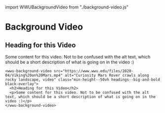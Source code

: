 import WWUBackgroundVideo from "./background-video.js"

# Background Video

<wwu-background-video src="https://www.wwu.edu/files/2020-04/Viking%20on%20Mars.mp4" alt="Testing a third change after fine tuning workflow" class="min-height--50vh headings--big-and-bold black-overlay">
  <h2>Heading for this Video</h2>
  <p>Some content for this video. Not to be confused with the alt text, which should be a short description of what is going on in the video :)</p>
</wwu-background-video>

    <wwu-background-video src="https://www.wwu.edu/files/2020-04/Viking%20on%20Mars.mp4" alt="Curiosity Mars Rover crawls along rocky landscape, video" class="min-height--50vh headings--big-and-bold black-overlay">
      <h2>Heading for this Video</h2>
      <p>Some content for this video. Not to be confused with the alt text, which should be a short description of what is going on in the video :)</p>
    </wwu-background-video>